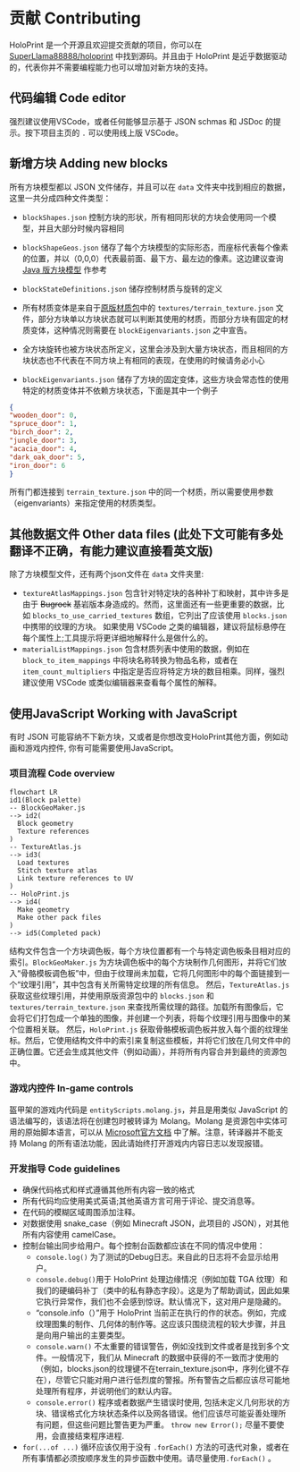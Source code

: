 # 贡献 Contributing
HoloPrint 是一个开源且欢迎提交贡献的项目，你可以在 [SuperLlama88888/holoprint](https://github.com/SuperLlama88888/holoprint) 中找到源码。并且由于 HoloPrint 是近乎数据驱动的，代表你并不需要编程能力也可以增加对新方块的支持。

## 代码编辑 Code editor
强烈建议使用VSCode，或者任何能够显示基于 JSON schmas 和 JSDoc 的提示。按下项目主页的 `.` 可以使用线上版 VSCode。

## 新增方块 Adding new blocks
所有方块模型都以 JSON 文件储存，并且可以在 `data` 文件夹中找到相应的数据，这里一共分成四种文件类型：
- `blockShapes.json` 控制方块的形状，所有相同形状的方块会使用同一个模型，并且大部分时候内容相同

- `blockShapeGeos.json` 储存了每个方块模型的实际形态，而座标代表每个像素的位置，并以（0,0,0）代表最前面、最下方、最左边的像素。这边建议查询 [Java 版方块模型](https://mcasset.cloud/1.21.3/assets/minecraft/models/block) 作参考

- `blockStateDefinitions.json` 储存控制材质与旋转的定义
- 所有材质变体是来自于[原版材质包](https://github.com/Mojang/bedrock-samples/tree/preview/resource_pack)中的 `textures/terrain_texture.json` 文件，部分方块单以方块状态就可以判断其使用的材质，而部分方块有固定的材质变体，这种情况则需要在 `blockEigenvariants.json` 之中宣告。
- 全方块旋转也被方块状态所定义，这里会涉及到大量方块状态，而且相同的方块状态也不代表在不同方块上有相同的表现，在使用的时候请务必小心
- `blockEigenvariants.json` 储存了方块的固定变体，这些方块会常态性的使用特定的材质变体并不依赖方块状态，下面是其中一个例子
```json
{
"wooden_door": 0,
"spruce_door": 1,
"birch_door": 2,
"jungle_door": 3,
"acacia_door": 4,
"dark_oak_door": 5,
"iron_door": 6
}
```
所有门都连接到 `terrain_texture.json` 中的同一个材质，所以需要使用参数（eigenvariants）来指定使用的材质类型。
## 其他数据文件 Other data files (此处下文可能有多处翻译不正确，有能力建议直接看英文版)
除了方块模型文件，还有两个json文件在 `data` 文件夹里:
- `textureAtlasMappings.json` 包含针对特定块的各种补丁和映射，其中许多是由于 ~~Bugrock~~ 基岩版本身造成的。然而，这里面还有一些更重要的数据，比如 `blocks_to_use_carried_textures` 数组，它列出了应该使用 `blocks.json` 中携带的纹理的方块。
如果使用 VSCode 之类的编辑器，建议将鼠标悬停在每个属性上;工具提示将更详细地解释什么是做什么的。
- `materialListMappings.json` 包含材质列表中使用的数据，例如在 `block_to_item_mappings` 中将块名称转换为物品名称，或者在 `item_count_multipliers` 中指定是否应将特定方块的数目相乘。同样，强烈建议使用 VSCode 或类似编辑器来查看每个属性的解释。

## 使用JavaScript Working with JavaScript
有时 JSON 可能容纳不下新方块，又或者是你想改变HoloPrint其他方面，例如动画和游戏内控件, 你有可能需要使用JavaScript。
### 项目流程 Code overview
``` mermaid
flowchart LR
id1(Block palette)
-- BlockGeoMaker.js
--> id2(
  Block geometry
  Texture references
)
-- TextureAtlas.js
--> id3(
  Load textures
  Stitch texture atlas
  Link texture references to UV
)
-- HoloPrint.js
--> id4(
  Make geometry
  Make other pack files
)
--> id5(Completed pack)
```
结构文件包含一个方块调色板，每个方块位置都有一个与特定调色板条目相对应的索引。`BlockGeoMaker.js` 为方块调色板中的每个方块制作几何图形，并将它们放入“骨骼模板调色板”中，但由于纹理尚未加载，它将几何图形中的每个面链接到一个“纹理引用”，其中包含有关所需特定纹理的所有信息。
然后，`TextureAtlas.js` 获取这些纹理引用，并使用原版资源包中的 `blocks.json` 和 `textures/terrain_texture.json` 来查找所需纹理的路径。加载所有图像后，它会将它们打包成一个单独的图像，并创建一个列表，将每个纹理引用与图像中的某个位置相关联。
然后，`HoloPrint.js` 获取骨骼模板调色板并放入每个面的纹理坐标。然后，它使用结构文件中的索引来复制这些模板，并将它们放在几何文件中的正确位置。它还会生成其他文件（例如动画），并将所有内容合并到最终的资源包中。
### 游戏内控件 In-game controls
盔甲架的游戏内代码是 `entityScripts.molang.js`，并且是用类似 JavaScript 的语法编写的，该语法将在创建包时被转译为 Molang。Molang 是资源包中实体可用的原始脚本语言，可以从 [Microsoft官方文档](https://learn.microsoft.com/en-us/minecraft/creator/reference/content/molangreference/examples/molangconcepts/molangintroduction?view=minecraft-bedrock-stable) 中了解。注意，转译器并不能支持 Molang 的所有语法功能，因此请始终打开游戏内内容日志以发现报错。
### 开发指导 Code guidelines
- 确保代码格式和样式遵循其他所有内容一致的格式
- 所有代码均应使用美式英语;其他英语方言可用于评论、提交消息等。
- 在代码的模糊区域周围添加注释。
- 对数据使用 snake_case（例如 Minecraft JSON，此项目的 JSON），对其他所有内容使用 camelCase。
- 控制台输出同步给用户。每个控制台函数都应该在不同的情况中使用：
  - `console.log()` 为了测试的Debug日志。来自此的日志将不会显示给用户。
  - `console.debug()`用于 HoloPrint 处理边缘情况（例如加载 TGA 纹理）和我们的硬编码补丁（类中的私有静态字段）。这是为了帮助调试，因此如果它执行异常作，我们也不会感到惊讶。默认情况下，这对用户是隐藏的。
  - “console.info（）”用于 HoloPrint 当前正在执行的作的状态。例如，完成纹理图集的制作、几何体的制作等。这应该只围绕流程的较大步骤，并且是向用户输出的主要类型。
  - `console.warn()` 不太重要的错误警告，例如没找到文件或者是找到多个文件。一般情况下，我们从 Minecraft 的数据中获得的不一致而才使用的（例如，blocks.json的纹理键不在terrain_texture.json中，序列化键不存在），尽管它只能对用户进行低烈度的警报。所有警告之后都应该尽可能地处理所有程序，并说明他们的默认内容。
  - `console.error()` 程序或者数据产生错误时使用, 包括未定义几何形状的方块、错误格式化方块状态条件以及网各错误。他们应该尽可能妥善处理所有问题，但这些问题比警告更为严重。 `throw new Error();` 尽量不要使用，会直接结束程序进程.
- `for(...of ...)` 循环应该仅用于没有 `.forEach()` 方法的可迭代对象，或者在所有事情都必须按顺序发生的异步函数中使用。请尽量使用`.forEach()` 。